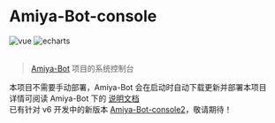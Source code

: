 # Amiya-Bot-console

<div>
    <img alt="vue" src="https://img.shields.io/badge/vue-2.X-%234FC08D?logo=vue.js&logoColor=white">
    <img alt="echarts" src="https://img.shields.io/badge/echarts-5.X-%23AA344D?logo=Apache%20ECharts&logoColor=white">
</div>
<br>

> [Amiya-Bot](https://github.com/AmiyaBot/Amiya-Bot) 项目的系统控制台

本项目不需要手动部署，Amiya-Bot 会在启动时自动下载更新并部署本项目<br>
详情可阅读 Amiya-Bot 下的 [说明文档](https://www.amiyabot.com/docs/amiyaConsole.html)<br>
已有针对 v6 开发中的新版本 [Amiya-Bot-console2](https://github.com/AmiyaBot/Amiya-Bot-console2)，敬请期待！
